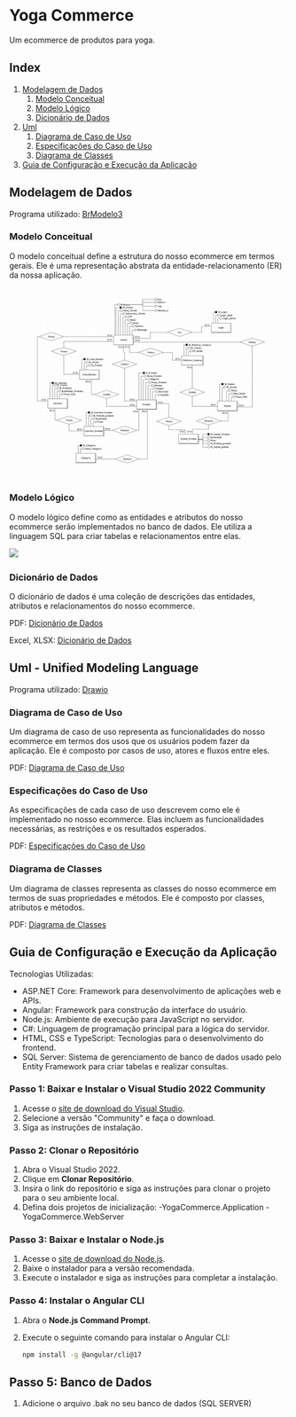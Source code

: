# Yoga Commerce
Um ecommerce de produtos para yoga.

## Index 
1. [Modelagem de Dados](#modelagem)  
    1. [Modelo Conceitual](#mconceitual)  
    2. [Modelo Lógico](#mlogico)  
    3. [Dicionário de Dados](#mdicionario)  
2. [Uml](#uml) 
    1. [Diagrama de Caso de Uso](#ucasouso)  
    2. [Especificações do Caso de Uso](#uespecificacoes)  
    3. [Diagrama de Classes](#uclasses)  
3. [Guia de Configuração e Execução da Aplicação](#guia)  

<a name="modelagem"/>

## Modelagem de Dados
Programa utilizado: [BrModelo3](http://www.sis4.com/brmodelo/)

<a name="mconceitual"/>

### Modelo Conceitual
O modelo conceitual define a estrutura do nosso ecommerce em termos gerais. Ele é uma representação abstrata da
entidade-relacionamento (ER) da nossa aplicação.

<img src="/Banco%20de%20Dados/Modelagem%20de%20Dados/Modelo%20Conceitual.png">

<a name="mlogico"/>

### Modelo Lógico
O modelo lógico define como as entidades e atributos do nosso ecommerce serão implementados no banco de dados. Ele
utiliza a linguagem SQL para criar tabelas e relacionamentos entre elas.

<img src="/Banco%20de%20Dados/Modelagem%20de%20Dados/Modelo%20L%C3%B3gico.png">

<a name="mdicionario"/>

### Dicionário de Dados
O dicionário de dados é uma coleção de descrições das entidades, atributos e relacionamentos do nosso ecommerce.

PDF: [Dicionário de Dados](https://github.com/henriquecea/YogaCommerce/blob/master/Banco%20de%20Dados/Modelagem%20de%20Dados/Dicion%C3%A1rio%20de%20Dados.pdf)

Excel, XLSX: [Dicionário de Dados](https://github.com/henriquecea/YogaCommerce/blob/master/Banco%20de%20Dados/Modelagem%20de%20Dados/Dicion%C3%A1rio%20de%20Dados.xlsx)

<a name="uml"/>

## Uml - Unified Modeling Language
Programa utilizado: [Drawio](https://app.diagrams.net/)

<a name="ucasouso"/>

### Diagrama de Caso de Uso
Um diagrama de caso de uso representa as funcionalidades do nosso ecommerce em termos dos usos que os usuários
podem fazer da aplicação. Ele é composto por casos de uso, atores e fluxos entre eles.

PDF: [Diagrama de Caso de Uso](https://github.com/henriquecea/YogaCommerce/blob/master/Uml/Diagrama%20Caso%20de%20Uso.pdf)

<a name="uespecificacoes"/>

### Especificações do Caso de Uso
As especificações de cada caso de uso descrevem como ele é implementado no nosso ecommerce. Elas incluem as
funcionalidades necessárias, as restrições e os resultados esperados.

PDF: [Especificações do Caso de Uso](https://github.com/henriquecea/YogaCommerce/blob/master/Uml/Especifica%C3%A7%C3%B5es%20do%20Caso%20de%20Uso.pdf)

<a name="uclasses"/>

### Diagrama de Classes
Um diagrama de classes representa as classes do nosso ecommerce em termos de suas propriedades e métodos. Ele é
composto por classes, atributos e métodos.

PDF: [Diagrama de Classes](https://github.com/henriquecea/YogaCommerce/blob/master/Uml/Diagrama%20de%20Classes.pdf)

<a name="guia"/>

## Guia de Configuração e Execução da Aplicação

Tecnologias Utilizadas:

 - ASP.NET Core: Framework para desenvolvimento de aplicações web e APIs.
 - Angular: Framework para construção da interface do usuário.
 - Node.js: Ambiente de execução para JavaScript no servidor.
 - C#: Linguagem de programação principal para a lógica do servidor.
 - HTML, CSS e TypeScript: Tecnologias para o desenvolvimento do frontend.
 - SQL Server: Sistema de gerenciamento de banco de dados usado pelo Entity Framework para criar tabelas e realizar consultas.

### Passo 1: Baixar e Instalar o Visual Studio 2022 Community

1. Acesse o [site de download do Visual Studio](https://visualstudio.microsoft.com/pt-br/downloads/).
2. Selecione a versão "Community" e faça o download.
3. Siga as instruções de instalação.

### Passo 2: Clonar o Repositório

1. Abra o Visual Studio 2022.
2. Clique em **Clonar Repositório**.
3. Insira o link do repositório e siga as instruções para clonar o projeto para o seu ambiente local.
4. Defina dois projetos de inicialização:
   -YogaCommerce.Application
   -YogaCommerce.WebServer

### Passo 3: Baixar e Instalar o Node.js

1. Acesse o [site de download do Node.js](https://nodejs.org/en/download/prebuilt-installer/current).
2. Baixe o instalador para a versão recomendada.
3. Execute o instalador e siga as instruções para completar a instalação.

### Passo 4: Instalar o Angular CLI

1. Abra o **Node.js Command Prompt**.
2. Execute o seguinte comando para instalar o Angular CLI:

   ```bash
   npm install -g @angular/cli@17
   ```

## Passo 5: Banco de Dados

1. Adicione o arquivo .bak no seu banco de dados (SQL SERVER)
